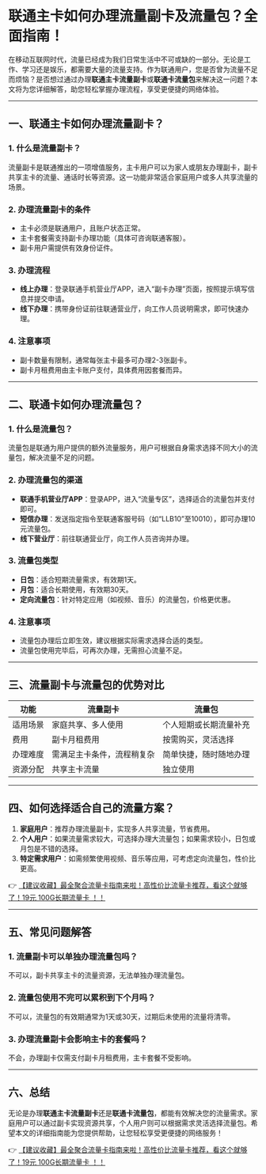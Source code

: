 # 联通主卡如何办理流量副卡及流量包？全面指南！

在移动互联网时代，流量已经成为我们日常生活中不可或缺的一部分。无论是工作、学习还是娱乐，都需要大量的流量支持。作为联通用户，您是否曾为流量不足而烦恼？是否想过通过办理**联通主卡流量副卡**或**联通卡流量包**来解决这一问题？本文将为您详细解答，助您轻松掌握办理流程，享受更便捷的网络体验。

---

## 一、联通主卡如何办理流量副卡？

### 1. 什么是流量副卡？
流量副卡是联通推出的一项增值服务，主卡用户可以为家人或朋友办理副卡，副卡共享主卡的流量、通话时长等资源。这一功能非常适合家庭用户或多人共享流量的场景。

### 2. 办理流量副卡的条件
- 主卡必须是联通用户，且账户状态正常。
- 主卡套餐需支持副卡办理功能（具体可咨询联通客服）。
- 副卡用户需提供有效身份证件。

### 3. 办理流程
- **线上办理**：登录联通手机营业厅APP，进入“副卡办理”页面，按照提示填写信息并提交申请。
- **线下办理**：携带身份证前往联通营业厅，向工作人员说明需求，即可快速办理。

### 4. 注意事项
- 副卡数量有限制，通常每张主卡最多可办理2-3张副卡。
- 副卡月租费用由主卡账户支付，具体费用因套餐而异。

---

## 二、联通卡如何办理流量包？

### 1. 什么是流量包？
流量包是联通为用户提供的额外流量服务，用户可根据自身需求选择不同大小的流量包，解决流量不足的问题。

### 2. 办理流量包的渠道
- **联通手机营业厅APP**：登录APP，进入“流量专区”，选择适合的流量包并支付即可。
- **短信办理**：发送指定指令至联通客服号码（如“LLB10”至10010），即可办理10元流量包。
- **线下营业厅**：前往联通营业厅，向工作人员咨询并办理。

### 3. 流量包类型
- **日包**：适合短期流量需求，有效期1天。
- **月包**：适合长期使用，有效期30天。
- **定向流量包**：针对特定应用（如视频、音乐）的流量包，价格更优惠。

### 4. 注意事项
- 流量包办理后立即生效，建议根据实际需求选择合适的类型。
- 流量包使用完毕后，可再次办理，无需担心流量不足。

---

## 三、流量副卡与流量包的优势对比

| 功能         | 流量副卡                          | 流量包                          |
|--------------|-----------------------------------|---------------------------------|
| 适用场景     | 家庭共享、多人使用                | 个人短期或长期流量补充          |
| 费用         | 副卡月租费用                      | 按需购买，灵活选择              |
| 办理难度     | 需满足主卡条件，流程稍复杂        | 简单快捷，随时随地办理          |
| 资源分配     | 共享主卡流量                      | 独立使用                        |

---

## 四、如何选择适合自己的流量方案？

1. **家庭用户**：推荐办理流量副卡，实现多人共享流量，节省费用。
2. **个人用户**：如果流量需求较大，可选择办理大流量包；如果需求较小，日包或月包是不错的选择。
3. **特定需求用户**：如需频繁使用视频、音乐等应用，可考虑定向流量包，性价比更高。

👉 [【建议收藏】最全聚合流量卡指南来啦！高性价比流量卡推荐，看这个就够了！19元 100G长期流量卡 ！！](https://bit.ly/Liuliangka)

---

## 五、常见问题解答

### 1. 流量副卡可以单独办理流量包吗？
不可以，副卡共享主卡的流量资源，无法单独办理流量包。

### 2. 流量包使用不完可以累积到下个月吗？
不可以，流量包的有效期通常为1天或30天，过期后未使用的流量将清零。

### 3. 办理流量副卡会影响主卡的套餐吗？
不会，办理副卡仅需支付副卡月租费用，主卡套餐不受影响。

---

## 六、总结

无论是办理**联通主卡流量副卡**还是**联通卡流量包**，都能有效解决您的流量需求。家庭用户可以通过副卡实现资源共享，个人用户则可以根据需求灵活选择流量包。希望本文的详细指南能为您提供帮助，让您轻松享受更便捷的网络服务！

👉 [【建议收藏】最全聚合流量卡指南来啦！高性价比流量卡推荐，看这个就够了！19元 100G长期流量卡 ！！](https://bit.ly/Liuliangka)